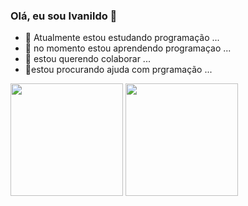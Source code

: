 ### Olá, eu sou Ivanildo 👋

- 🔭 Atualmente estou estudando programação ...
- 🌱 no momento estou aprendendo programaçao ...
- 👯 estou querendo colaborar ...
- 🤔estou procurando ajuda com prgramação ...

<div>
  <img height="180em" src="https://github-readme-stats.vercel.app/api?username=IvanildoCampos&show_icons=true&theme=dark&count_private=true&include_all_commits=true" />
  <img height="180em" src="https://github-readme-stats.vercel.app/api/top-langs/?username=IvanildoCampos&layout=compact&langs_count=16&theme=dark" />
</div>

